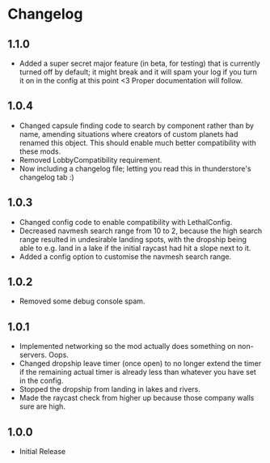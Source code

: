# Changelog

## 1.1.0
- Added a super secret major feature (in beta, for testing) that is currently turned off by default; it might break and it will spam your log if you turn it on in the config at this point <3 Proper documentation will follow.

## 1.0.4
- Changed capsule finding code to search by component rather than by name, amending situations where creators of custom planets had renamed this object. This should enable much better compatibility with these mods.
- Removed LobbyCompatibility requirement.
- Now including a changelog file; letting you read this in thunderstore's changelog tab :)

## 1.0.3
- Changed config code to enable compatibility with LethalConfig.
- Decreased navmesh search range from 10 to 2, because the high search range resulted in undesirable landing spots, with the dropship being able to e.g. land in a lake if the initial raycast had hit a slope next to it.
- Added a config option to customise the navmesh search range.

## 1.0.2
- Removed some debug console spam.

## 1.0.1
- Implemented networking so the mod actually does something on non-servers. Oops.
- Changed dropship leave timer (once open) to no longer extend the timer if the remaining actual timer is already less than whatever you have set in the config.
- Stopped the dropship from landing in lakes and rivers.
- Made the raycast check from higher up because those company walls sure are high.

## 1.0.0
- Initial Release
